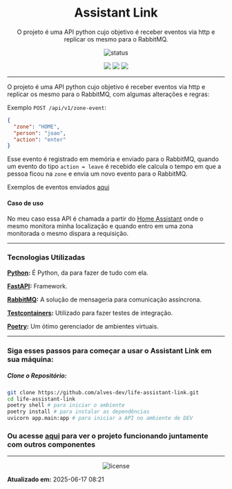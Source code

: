 <!--
template_name=head
template_version=v1
-->

<h1 align="center">Assistant Link</h1>

<p align="center">
  O projeto é uma API python cujo objetivo é receber eventos via http e replicar os mesmo para o RabbitMQ.<br>
</p>

<p align="center">
  <img src="https://img.shields.io/badge/status-Finalizado-blue.svg" alt="status">
</p>

<p align="center">
<img src="https://img.shields.io/badge/topics:-grey"> 
<img src="https://img.shields.io/badge/python-lightgrey">
<img src="https://img.shields.io/badge/rabbitmq-lightgrey">
</p>

<hr>



O projeto é uma API python cujo objetivo é receber eventos via http e replicar os mesmo para o RabbitMQ,
com algumas alterações e regras:

Exemplo `POST /api/v1/zone-event`:
```json
{
  "zone": "HOME",
  "person": "joao",
  "action": "enter"
}
```

Esse evento é registrado em memória e enviado para o RabbitMQ, quando um evento do tipo `action = leave` 
é recebido ele calcula o tempo em que a pessoa ficou na `zone` e envia um novo evento para o RabbitMQ.

Exemplos de eventos enviados [aqui](https://github.com/alves-dev/life/tree/main/events#person_tracking-routing_key---person_tracking)

#### Caso de uso
No meu caso essa API é chamada a partir do [Home Assistant](https://www.home-assistant.io/) onde o mesmo monitora minha localização e quando entro
em uma zona monitorada o mesmo dispara a requisição.

-----
### Tecnologias Utilizadas
__[Python](https://www.python.org/):__ É Python, da para fazer de tudo com ela.

__[FastAPI](https://fastapi.tiangolo.com/):__ Framework.

__[RabbitMQ](https://rabbitmq-website.pages.dev/):__ A solução de mensageria para comunicação assíncrona.

__[Testcontainers](https://testcontainers.com/):__ Utilizado para fazer testes de integração.

__[Poetry](https://python-poetry.org/):__ Um ótimo gerenciador de ambientes virtuais.

-----
### Siga esses passos para começar a usar o Assistant Link em sua máquina:

##### Clone o Repositório:
```bash
git clone https://github.com/alves-dev/life-assistant-link.git
cd life-assistant-link
poetry shell # para iniciar o ambiente
poetry install # para instalar as dependências
uvicorn app.main:app # para iniciar a API no ambiente de DEV
```

### Ou acesse [aqui](https://github.com/alves-dev/posts/tree/main/2024/stack-life-python-kotlin) para ver o projeto funcionando juntamente com outros componentes

<!--
template_name=footer
template_version=v1
-->

---
<p align="center">
   <img src="https://img.shields.io/badge/licença-GPL%203-blue.svg" alt="license">
</p>

**Atualizado em:** 2025-06-17 08:21